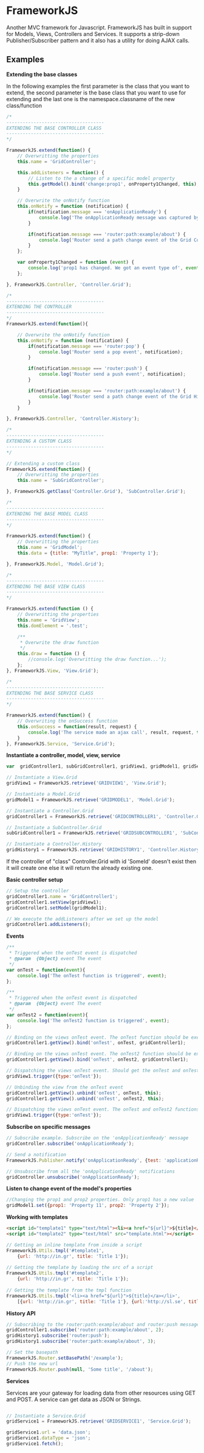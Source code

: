 # FrameworkJS
Another MVC framework for Javascript. FrameworkJS has built in support for Models, Views, Controllers and Services. It supports a strip-down Publisher/Subscriber pattern and it also has a utility for doing AJAX calls.

## Examples

**Extending the base classes**

In the following examples the first parameter is the class that you want to extend, the second parameter is the base class that you want to use for extending and the last one is the namespace.classname of the new class/function

```javascript
/*
------------------------------------
EXTENDING THE BASE CONTROLLER CLASS
------------------------------------
*/

FrameworkJS.extend(function() {
    // Overwritting the properties
    this.name = 'GridController';

    this.addListeners = function() {
        // Listen to the a change of a specific model property
        this.getModel().bind('change:prop1', onProperty1Changed, this);
    }

	// Overwrite the onNotify function
    this.onNotify = function (notification) {
        if(notification.message === 'onApplicationReady') {
            console.log('The onApplicationReady message was captured by the controller', notification);
        }

        if(notification.message === 'router:path:example/about') {
            console.log('Router send a path change event of the Grid Controller', notification);
        }
    };

    var onProperty1Changed = function (event) {
        console.log('prop1 has changed. We got an event type of', event.type, 'and a value of', event.value);
    };

}, FrameworkJS.Controller, 'Controller.Grid');

/*
------------------------------------
EXTENDING THE CONTROLLER
------------------------------------
*/
FrameworkJS.extend(function(){

	// Overwrite the onNotify function
    this.onNotify = function (notification) {
        if(notification.message === 'router:pop') {
            console.log('Router send a pop event', notification);
        }

        if(notification.message === 'router:push') {
            console.log('Router send a push event', notification);
        }

        if(notification.message === 'router:path:example/about') {
            console.log('Router send a path change event of the Grid History', notification);
        }
    }

}, FrameworkJS.Controller, 'Controller.History');

/*
------------------------------------
EXTENDING A CUSTOM CLASS
------------------------------------
*/

// Extending a custom class
FrameworkJS.extend(function() {
    // Overwritting the properties
    this.name = 'SubGridController';

}, FrameworkJS.getClass('Controller.Grid'), 'SubController.Grid');

/*
------------------------------------
EXTENDING THE BASE MODEL CLASS
------------------------------------
*/

FrameworkJS.extend(function() {
    // Overwritting the properties
    this.name = 'GridModel';
    this.data = {title: "MyTitle", prop1: 'Property 1'};

}, FrameworkJS.Model, 'Model.Grid');

/*
------------------------------------
EXTENDING THE BASE VIEW CLASS
------------------------------------
*/

FrameworkJS.extend(function () {
    // Overwritting the properties
    this.name = 'GridView';
    this.domElement = '.test';

    /**
     * Overwrite the draw function
     */
    this.draw = function () {
        //console.log('Overwritting the draw function...');
    };
}, FrameworkJS.View, 'View.Grid');

/*
------------------------------------
EXTENDING THE BASE SERVICE CLASS
------------------------------------
*/

FrameworkJS.extend(function() {
    // Overwriting the onSuccess function
    this.onSuccess = function(result, request) {
        console.log('The service made an ajax call', result, request, this);
    }
}, FrameworkJS.Service, 'Service.Grid');
```

**Instantiate a controller, model, view, service**

```javascript
var  gridController1, subGridController1, gridView1, gridModel1, gridService1, gridHistory1;

// Instantiate a View.Grid
gridView1 = FrameworkJS.retrieve('GRIDVIEW1', 'View.Grid');

// Instantiate a Model.Grid
gridModel1 = FrameworkJS.retrieve('GRIDMODEL1', 'Model.Grid');

// Instantiate a Controller.Grid
gridController1 = FrameworkJS.retrieve('GRIDCONTROLLER1', 'Controller.Grid');

// Instantiate a SubController.Grid
subGridController1 = FrameworkJS.retrieve('GRIDSUBCONTROLLER1', 'SubController.Grid');

// Instantiate a Controller.History
gridHistory1 = FrameworkJS.retrieve('GRIDHISTORY1', 'Controller.History');
```
If the controller of "class" Controller.Grid with id 'SomeId' doesn't exist then it will create one else it will return the already existing one.

**Basic controller setup**

```javascript
// Setup the controller
gridController1.name = 'GridController1';
gridController1.setView(gridView1);
gridController1.setModel(gridModel1);

// We execute the addListeners after we set up the model
gridController1.addListeners();
```

**Events**

```javascript
/**
 * Triggered when the onTest event is dispatched
 * @param  {Object} event The event
 */
var onTest = function(event){
    console.log('The onTest function is triggered', event);
};

/**
 * Triggered when the onTest event is dispatched
 * @param  {Object} event The event
 */
var onTest2 = function(event){
    console.log('The onTest2 function is triggered', event);
};

// Binding on the views onTest event. The onTest function should be executed when it is triggered
gridController1.getView().bind('onTest', onTest, gridController1);

// Binding on the views onTest event. The onTest2 function should be executed when it is triggered
gridController1.getView().bind('onTest', onTest2, gridController1);

// Dispatching the views onTest event. Should get the onTest and onTest2 function executed
gridView1.trigger({type:'onTest'});

// Unbinding the view from the onTest event
gridController1.getView().unbind('onTest', onTest, this);
gridController1.getView().unbind('onTest', onTest2, this);

// Dispatching the views onTest event. The onTest and onTest2 functions should NOT be executed
gridView1.trigger({type:'onTest'});
```

**Subscribe on specific messages**

```javascript
// Subscribe example. Subscribe on the 'onApplicationReady' message
gridController.subscribe('onApplicationReady');

// Send a notification
FrameworkJS.Publisher.notify('onApplicationReady', {test: 'applicationReady'});

// Unsubscribe from all the 'onApplicationReady' notifications
gridController.unsubscribe('onApplicationReady');
```

**Listen to change event of the model's properties**

```javascript
//Changing the prop1 and prop2 properties. Only prop1 has a new value
gridModel1.set({prop1: 'Property 11', prop2: 'Property 2'});
```

**Working with templates**

```html
<script id="template1" type="text/html"><li><a href="${url}">${title}</a></li></script>
<script id="template2" type="text/html" src="template.html"></script>
```

```javascript
// Getting an inline template from inside a script
FrameworkJS.Utils.tmpl('#template1', 
	{url: 'http://in.gr', title: 'Title 1'});
	
// Getting the template by loading the src of a script
FrameworkJS.Utils.tmpl('#template2', 
	{url: 'http://in.gr', title: 'Title 1'});
	
// Getting the template from the tmpl function
FrameworkJS.Utils.tmpl('<li><a href="${url}">${title}</a></li>', 
	[{url: 'http://in.gr', title: 'Title 1'}, {url:'http://sl.se', title:'Title 2'}]);
```

**History API**

```javascript
// Subscribing to the router:path:example/about and router:push messages
gridController1.subscribe('router:path:example/about', 2);
gridHistory1.subscribe('router:push');
gridHistory1.subscribe('router:path:example/about', 3);

// Set the basepath
FrameworkJS.Router.setBasePath('/example');
// Push the new url
FrameworkJS.Router.push(null, 'Some title', '/about');
```

**Services**

Services are your gateway for loading data from other resources using GET and POST. A service can get data as JSON or Strings.

```javascript

// Instantiate a Service.Grid
gridService1 = FrameworkJS.retrieve('GRIDSERVICE1', 'Service.Grid');

gridService1.url = 'data.json';
gridService1.dataType = 'json';
gridService1.fetch();
```
